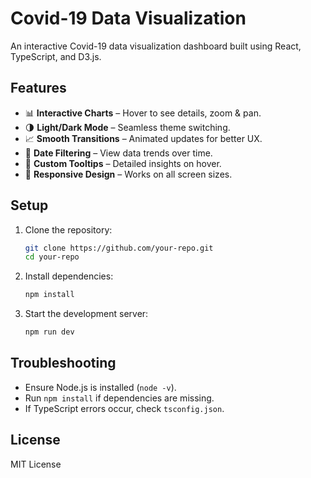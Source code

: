 # Covid-19 Data Visualization

An interactive Covid-19 data visualization dashboard built using React, TypeScript, and D3.js.

## Features

- 📊 **Interactive Charts** – Hover to see details, zoom & pan.
- 🌗 **Light/Dark Mode** – Seamless theme switching.
- 📈 **Smooth Transitions** – Animated updates for better UX.
- 📅 **Date Filtering** – View data trends over time.
- 📌 **Custom Tooltips** – Detailed insights on hover.
- 📱 **Responsive Design** – Works on all screen sizes.

## Setup

1. Clone the repository:
   ```sh
   git clone https://github.com/your-repo.git
   cd your-repo
   ```
2. Install dependencies:
   ```sh
   npm install
   ```
3. Start the development server:
   ```sh
   npm run dev
   ```

## Troubleshooting

- Ensure Node.js is installed (`node -v`).
- Run `npm install` if dependencies are missing.
- If TypeScript errors occur, check `tsconfig.json`.

## License

MIT License

